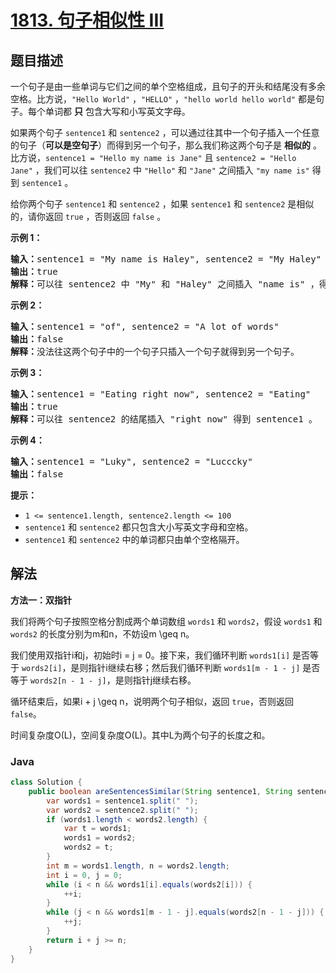 # [1813. 句子相似性 III](https://leetcode.cn/problems/sentence-similarity-iii)

## 题目描述

<p>一个句子是由一些单词与它们之间的单个空格组成，且句子的开头和结尾没有多余空格。比方说，<code>"Hello World"</code> ，<code>"HELLO"</code> ，<code>"hello world hello world"</code> 都是句子。每个单词都 <strong>只</strong> 包含大写和小写英文字母。</p>

<p>如果两个句子 <code>sentence1</code> 和 <code>sentence2</code> ，可以通过往其中一个句子插入一个任意的句子（<strong>可以是空句子</strong>）而得到另一个句子，那么我们称这两个句子是 <strong>相似的</strong> 。比方说，<code>sentence1 = "Hello my name is Jane"</code> 且 <code>sentence2 = "Hello Jane"</code> ，我们可以往 <code>sentence2</code> 中 <code>"Hello"</code> 和 <code>"Jane"</code> 之间插入 <code>"my name is"</code> 得到 <code>sentence1</code> 。</p>

<p>给你两个句子 <code>sentence1</code> 和 <code>sentence2</code> ，如果<em> </em><code>sentence1</code> 和<em> </em><code>sentence2</code> 是相似的，请你返回 <code>true</code> ，否则返回 <code>false</code> 。</p>



<p><strong>示例 1：</strong></p>

<pre><b>输入：</b>sentence1 = "My name is Haley", sentence2 = "My Haley"
<b>输出：</b>true
<b>解释：</b>可以往 sentence2 中 "My" 和 "Haley" 之间插入 "name is" ，得到 sentence1 。
</pre>

<p><strong>示例 2：</strong></p>

<pre><b>输入：</b>sentence1 = "of", sentence2 = "A lot of words"
<b>输出：</b>false
<strong>解释：</strong>没法往这两个句子中的一个句子只插入一个句子就得到另一个句子。
</pre>

<p><strong>示例 3：</strong></p>

<pre><b>输入：</b>sentence1 = "Eating right now", sentence2 = "Eating"
<b>输出：</b>true
<b>解释：</b>可以往 sentence2 的结尾插入 "right now" 得到 sentence1 。
</pre>

<p><strong>示例 4：</strong></p>

<pre><b>输入：</b>sentence1 = "Luky", sentence2 = "Lucccky"
<b>输出：</b>false
</pre>



<p><strong>提示：</strong></p>

<ul>
	<li><code>1 &lt;= sentence1.length, sentence2.length &lt;= 100</code></li>
	<li><code>sentence1</code> 和 <code>sentence2</code> 都只包含大小写英文字母和空格。</li>
	<li><code>sentence1</code> 和 <code>sentence2</code> 中的单词都只由单个空格隔开。</li>
</ul>

## 解法

**方法一：双指针**

我们将两个句子按照空格分割成两个单词数组 `words1` 和 `words2`，假设 `words1` 和 `words2` 的长度分别为m和n，不妨设m \geq n。

我们使用双指针i和j，初始时i = j = 0。接下来，我们循环判断 `words1[i]` 是否等于 `words2[i]`，是则指针i继续右移；然后我们循环判断 `words1[m - 1 - j]` 是否等于 `words2[n - 1 - j]`，是则指针j继续右移。

循环结束后，如果i + j \geq n，说明两个句子相似，返回 `true`，否则返回 `false`。

时间复杂度O(L)，空间复杂度O(L)。其中L为两个句子的长度之和。

### **Java**

```java
class Solution {
    public boolean areSentencesSimilar(String sentence1, String sentence2) {
        var words1 = sentence1.split(" ");
        var words2 = sentence2.split(" ");
        if (words1.length < words2.length) {
            var t = words1;
            words1 = words2;
            words2 = t;
        }
        int m = words1.length, n = words2.length;
        int i = 0, j = 0;
        while (i < n && words1[i].equals(words2[i])) {
            ++i;
        }
        while (j < n && words1[m - 1 - j].equals(words2[n - 1 - j])) {
            ++j;
        }
        return i + j >= n;
    }
}
```
